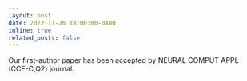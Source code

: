 ```yaml
---
layout: post
date: 2022-11-26 18:00:00-0400
inline: true
related_posts: false
---
```


Our first-author paper has been accepted by NEURAL COMPUT APPL (CCF-C,Q2) journal.